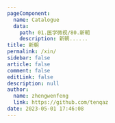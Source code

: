 ```yaml
---
pageComponent: 
  name: Catalogue
  data: 
    path: 01.医学微视/80.新朝
    description: 新朝......
title: 新朝
permalink: /xin/
sidebar: false
article: false
comment: false
editLink: false
description: null
author: 
  name: zhengwenfeng
  link: https://github.com/tenqaz
date: 2023-05-01 17:46:08
---
```

